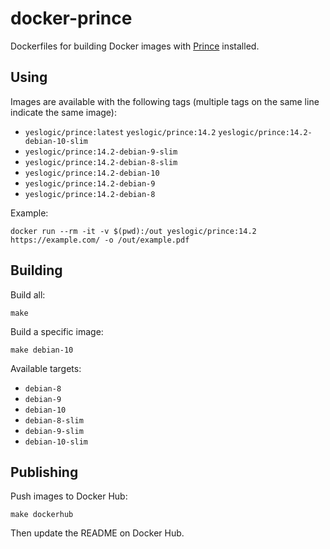 # docker-prince

Dockerfiles for building Docker images with [Prince] installed.

## Using

Images are available with the following tags (multiple tags on the same line
indicate the same image):

* `yeslogic/prince:latest` `yeslogic/prince:14.2` `yeslogic/prince:14.2-debian-10-slim`
* `yeslogic/prince:14.2-debian-9-slim`
* `yeslogic/prince:14.2-debian-8-slim`
* `yeslogic/prince:14.2-debian-10`
* `yeslogic/prince:14.2-debian-9`
* `yeslogic/prince:14.2-debian-8`

Example:

```shell
docker run --rm -it -v $(pwd):/out yeslogic/prince:14.2 https://example.com/ -o /out/example.pdf
```

## Building

Build all:

    make

Build a specific image:

    make debian-10

Available targets:

* `debian-8`
* `debian-9`
* `debian-10`
* `debian-8-slim`
* `debian-9-slim`
* `debian-10-slim`

## Publishing

Push images to Docker Hub:

    make dockerhub

Then update the README on Docker Hub.

[Prince]: https://www.princexml.com/
